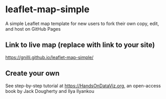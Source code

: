 # leaflet-map-simple
A simple Leaflet map template for new users to fork their own copy, edit, and host on GitHub Pages

## Link to live map (replace with link to your site)
https://gnilli.github.io/leaflet-map-simple/

## Create your own
See step-by-step tutorial at https://HandsOnDataViz.org, an open-access book by Jack Dougherty and Ilya Ilyankou
